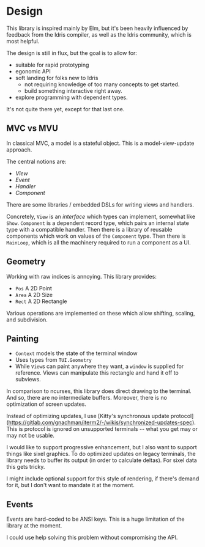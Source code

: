 # Design #

This library is inspired mainly by Elm, but it's been heavily
influenced by feedback from the Idris compiler, as well as the Idris
community, which is most helpful.

The design is still in flux, but the goal is to allow for:

- suitable for rapid prototyping
- egonomic API
- soft landing for folks new to Idris
  - not requiring knowledge of too many concepts to get started.
  - build something interactive right away.
- explore programming with dependent types.

It's not quite there yet, except for that last one.

## MVC vs MVU ##

In classical MVC, a model is a stateful object. This is a
model-view-update approach.

The central notions are:

- *View*
- *Event*
- *Handler*
- *Component*

There are some libraries / embedded DSLs for writing views and
handlers.

Concretely, `View` is an *interface* which types can implement,
somewhat like `Show`. `Component` is a dependent record type, which
pairs an internal state type with a compatible handler. Then there is
a library of reusable components which work on values of the
`Component` type. Then there is `MainLoop`, which is all the machinery
required to run a component as a UI.

## Geometry ##

Working with raw indices is annoying. This library provides:

- `Pos`   A 2D Point
- `Area`  A 2D Size
- `Rect`  A 2D Rectangle

Various operations are implemented on these which allow shifting,
scaling, and subdivision.

## Painting ##

- `Context` models the state of the terminal window
- Uses types from `TUI.Geometry`
- While `View`s can paint anywhere they want, a `window` is supplied
  for reference. Views can manipulate this rectangle and hand it off
  to subviews.

In comparison to ncurses, this library does direct drawing to the
terminal. And so, there are no intermediate buffers. Moreover,
there is no optimization of screen updates.

Instead of optimizing updates, I use [Kitty's synchronous update
protocol]
(https://gitlab.com/gnachman/iterm2/-/wikis/synchronized-updates-spec).
This is protocol is ignored on unsupported terminals -- what you get
may or may not be usable.

I would like to support progressive enhancement, but I also want to
support things like sixel graphics. To do optimized updates on legacy
terminals, the library needs to buffer its output (in order to
calculate deltas). For sixel data this gets tricky.

I might include optional support for this style of rendering, if
there's demand for it, but I don't want to mandate it at the moment.

## Events ##

Events are hard-coded to be ANSI keys. This is a huge limitation of
the library at the moment.

I could use help solving this problem without compromising the API.
